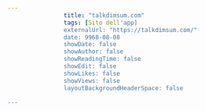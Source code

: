 ---
                title: "talkdimsum.com"
                tags: [Sito dell'app]
                externalUrl: "https://talkdimsum.com/"
                date: 9968-08-08
                showDate: false
                showAuthor: false
                showReadingTime: false
                showEdit: false
                showLikes: false
                showViews: false
                layoutBackgroundHeaderSpace: false
                ---

